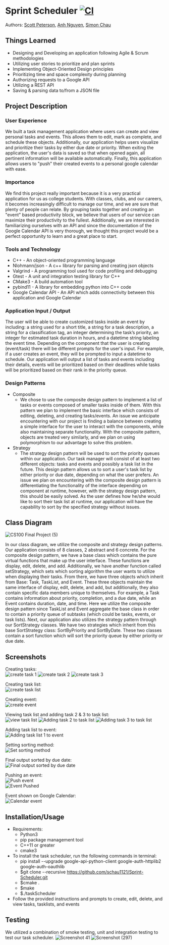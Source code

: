 # Sprint Scheduler [![CI](https://github.com/cs100/final-project-anguy589_spete020_schau014/actions/workflows/main.yml/badge.svg)](https://github.com/cs100/final-project-anguy589_spete020_schau014/actions/workflows/main.yml)
Authors: [Scott Peterson](https://github.com/scottyallenp), [Anh Nguyen](https://github.com/AnhQNguyen), [Simon Chau](https://github.com/schau1121)

## Things Learned
* Designing and Developing an application following Agile & Scrum methodologies
* Utilizing user stories to prioritize and plan sprints
* Implementing Object-Oriented Design principles
* Prioritizing time and space complexity during planning
* Authorizing requests to a Google API
* Utilizing a REST API
* Saving & parsing data to/from a JSON file

## Project Description
### User Experience
 We built a task management application where users can create and view personal tasks and events. This allows them to edit, mark as complete, and schedule these objects. Additionally, our application helps users visualize and prioritize their tasks by either due date or priority. When exiting the application, the user's data is saved so that when opened again, all pertinent information will be available automatically. Finally, this application allows users to "push" their created events to a personal google calendar with ease.
 ### Importance
 We find this project really important because it is a very practical application for us as college students. With classes, clubs, and our careers, it becomes increasingly difficult to manage our time, and we are sure that plenty of people can relate. By grouping tasks together and creating an "event" based productivity block, we believe that users of our service can maximize their productivity to the fullest. Additionally, we are interested in familiarizing ourselves with an API and since the documentation of the Google Calendar API is very thorough, we thought this project would be a perfect opportunity to learn and a great place to start.
 ### Tools and Technology
 * C++ -  An object-oriented programming language 
 * Nlohmann/json - A c++ library for parsing and creating json objects
 * Valgrind - A programming tool used for code profiling and debugging
 * Gtest - A unit and integration testing library for C++
 * CMake3 - A build automation tool
 * pybind11 - A library for embedding python into C++ code
 * Google Calendar API - An API which adds connectivity between this application and Google Calendar
 ### Application Input / Output
 The user will be able to create customized tasks inside an event by including: a string used for a short title, a string for a task description, a string for a classification tag, an integer determining the task’s priority, an integer for estimated task duration in hours, and a datetime string labeling the event time. Depending on the component that the user is creating (event/task) there will be different prompts for the user's input. For example, if a user creates an event, they will be prompted to input a datetime to schedule. Our application will output a list of tasks and events including their details, events will be prioritized based on their deadlines while tasks will be prioritized based on their rank in the priority queue. 
 ### Design Patterns
 * Composite
   * We chose to use the composite design pattern to implement a list of tasks or events composed of smaller tasks inside of them. With this pattern we plan to implement the basic interface which consists of editing, deleting, and creating tasks/events. An issue we anticipate encountering with our project is finding a balance between creating a simple interface for the user to interact with the components, while also maintaining separate functionality. With the composite pattern, objects are treated very similarly, and we plan on using polymorphism to our advantage to solve this problem.
 * Strategy
   * The strategy design pattern will be used to sort the priority queues within our application. Our task manager will consist of at least two different objects: tasks and events and possibly a task list in the future. This design pattern allows us to sort a user's task list by either priority or due date, depending on what the user prefers. An issue we plan on encountering with the composite design pattern is differentiating the functionality of the interface depending on component at runtime, however, with the strategy design pattern, this should be easily solved. As the user defines how he/she would like to sort their task list at runtime, our application will have the capability to sort by the specified strategy without issues. 

## Class Diagram
 ![CS100 Final Project (5)](https://user-images.githubusercontent.com/46959736/120133979-017fe400-c182-11eb-85fa-470e69a4c8c6.png)
 
 In our class diagram, we utilize the composite and strategy design patterns. Our application consists of 8 classes, 2 abstract and 6 concrete. For the composite design pattern, we have a base class which contains the pure virtual functions that make up the user interface. These functions are display, edit, delete, and add. Additionally, we have another function called setStrategy, which sets which sorting algorithm the user wants to utilize when displaying their tasks. From there, we have three objects which inherit from Base: Task, TaskList, and Event. These three objects maintain the same interface of display, edit, delete, and add, but additionally, they also contain specific data members unique to themselves. For example, a Task contains information about priority, completion, and a due date, while an Event contains duration, date, and time. Here we utilize the composite design pattern since TaskList and Event aggregate the base class in order to contain a priority queue of subtasks (which could be tasks, events, or task lists). Next, our application also utilizes the strategy pattern through our SortStrategy classes. We have two strategies which inherit from this base SortStrategy class: SortByPriority and SortByDate. These two classes contain a sort function which will sort the priority queue by either priority or due date.
 
 
 ## Screenshots
 Creating tasks:  
 ![create task 1](https://user-images.githubusercontent.com/46959736/120373464-3ba9cc80-c2cd-11eb-9398-ec0ab2991a4a.png) ![create task 2](https://user-images.githubusercontent.com/46959736/120373465-3ba9cc80-c2cd-11eb-9255-2b07b9920fd2.png) ![create task 3](https://user-images.githubusercontent.com/46959736/120373468-3ba9cc80-c2cd-11eb-83f6-ffda010e5dfb.png)
 
 Creating task list:   
 ![create task list](https://user-images.githubusercontent.com/46959736/120373469-3c426300-c2cd-11eb-94e6-e4d1921baa83.png)
 
 Creating event:   
 ![create event](https://user-images.githubusercontent.com/46959736/120373462-3b113600-c2cd-11eb-824b-6d37ae1731eb.png)
 
 Viewing task list and adding task 2 & 3 to task list:   
 ![view task list](https://user-images.githubusercontent.com/46959736/120373472-3cdaf980-c2cd-11eb-945e-85d56a833187.png) ![Adding task 2 to task list](https://user-images.githubusercontent.com/46959736/120373456-39e00900-c2cd-11eb-851b-fab030acb1fa.png) ![Adding task 3 to task list](https://user-images.githubusercontent.com/46959736/120373458-3b113600-c2cd-11eb-9ed4-ec8ccc84f51e.png)
 
 Adding task list to event:  
 ![Adding task list 1 to event](https://user-images.githubusercontent.com/46959736/120373459-3b113600-c2cd-11eb-9c3d-184cba18c764.png)
 
 Setting sorting method:  
 ![Set sorting method](https://user-images.githubusercontent.com/46959736/120373471-3c426300-c2cd-11eb-917b-3e2d3a8f7930.png)
 
 Final output sorted by due date:  
 ![Final output sorted by due date](https://user-images.githubusercontent.com/46959736/120373470-3c426300-c2cd-11eb-932e-8c6433ec3f27.png)
 
 Pushing an event:    
 ![Push event](https://user-images.githubusercontent.com/46959736/161829130-c8dc81b5-b365-4d36-a64e-9a7344118927.png)       
 ![Event Pushed](https://user-images.githubusercontent.com/46959736/161830582-84913d52-21f3-4dbe-88d7-cc25bf2b0190.png)

 
 Event shown on Google Calendar:    
 ![Calendar event](https://user-images.githubusercontent.com/46959736/161830920-57fa2497-9a2a-4567-bd3a-8525fe251e24.png)
 
 ## Installation/Usage
 * Requirements:
   * Python3
   * pip package management tool
   * C++11 or greater
   * cmake3
 * To install the task scheduler, run the following commands in terminal:
   * pip install --upgrade google-api-python-client google-auth-httplib2 google-auth-oauthlib
   * $git clone --recursive https://github.com/schau1121/Sprint-Scheduler.git 
   * $cmake .
   * $make 
   * $./taskScheduler
  * Follow the provided instructions and prompts to create, edit, delete, and view tasks, tasklists, and events

 ## Testing
 We utilized a combination of smoke testing, unit and integration testing to test our task scheduler. 
![Screenshot 41](https://user-images.githubusercontent.com/43623351/120132056-823ce100-c17e-11eb-82e7-24f4b9a901bc.png)
![Screenshot (297)](https://user-images.githubusercontent.com/66961614/120131143-9a136580-c17c-11eb-8b04-8c0a7629d195.png)
